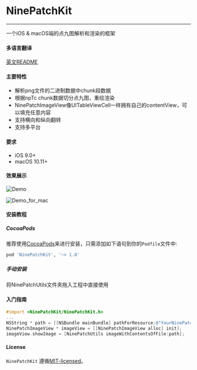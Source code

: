 # NinePatchKit

----------------

一个iOS & macOS端的点九图解析和渲染的框架

#### 多语言翻译

[英文README](README.md)

#### 主要特性

* 解析png文件的二进制数据中chunk段数据
* 根据npTc chunk数据切分点九图，重绘渲染
* NinePatchImageView像UITableViewCell一样拥有自己的contentView，可以填充任意内容
* 支持横向和纵向翻转
* 支持多平台

#### 要求

* iOS 9.0+
* macOS 10.11+

#### 效果展示

![Demo](./Demo.gif)

![Demo_for_mac](./Demo_for_mac.gif)




#### 安装教程

##### CocoaPods

推荐使用[CocoaPods](https://cocoapods.org)来进行安装，只需添加如下语句到你的`Podfile`文件中:

```ruby
pod 'NinePatchKit', '~> 1.0'
```

##### 手动安装

将NinePatchUtils文件夹拖入工程中直接使用

#### 入门指南

```objective-c
#import <NinePatchKit/NinePatchKit.h>
...
NSString * path = [[NSBundle mainBundle] pathForResource:@"YourNinePatchImageName" ofType:@"png"];
NinePatchImageView * imageView = [[NinePatchImageView alloc] init];
imageView.showImage = [NinePatchUtils imageWithContentsOfFile:path];
```

#### License

`NinePatchKit` 遵循[MIT-licensed](https://github.com/zxinsunshine/NinePatchKit/blob/master/LICENSE)。
